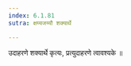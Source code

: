 ```yaml
---
index: 6.1.81
sutra: क्षय्यजय्यौ शक्यार्थे

---
```

 उदाहरणे शक्यार्थे कृत्यः, प्रत्युदाहरणे त्वावश्यके ॥
